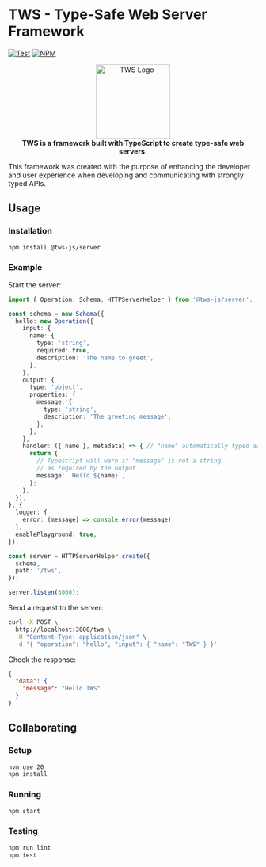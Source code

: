 # TWS - Type-Safe Web Server Framework

[![Test](https://github.com/sergiodeveloper/tws/actions/workflows/test.yml/badge.svg)](https://github.com/sergiodeveloper/tws/actions/workflows/test.yml)
[![NPM](https://img.shields.io/npm/v/@tws-js/server)](https://www.npmjs.com/package/@tws-js/server)

<p align="center">
  <img alt="TWS Logo" height="150" src="https://user-images.githubusercontent.com/7635171/232378489-e32588ea-e76b-4fd9-9cad-14bfb045e7b3.svg" />
  <br>
  <b>TWS is a framework built with TypeScript to create type-safe web servers.</b>
</p>

This framework was created with the purpose of enhancing the developer and user experience when developing and communicating with strongly typed APIs.

## Usage

### Installation

```bash
npm install @tws-js/server
```

### Example

Start the server:

```typescript
import { Operation, Schema, HTTPServerHelper } from '@tws-js/server';

const schema = new Schema({
  hello: new Operation({
    input: {
      name: {
        type: 'string',
        required: true,
        description: 'The name to greet',
      },
    },
    output: {
      type: 'object',
      properties: {
        message: {
          type: 'string',
          description: 'The greeting message',
        },
      },
    },
    handler: ({ name }, metadata) => { // "name" automatically typed as string
      return {
        // Typescript will warn if "message" is not a string,
        // as required by the output
        message: `Hello ${name}`,
      };
    },
  }),
}, {
  logger: {
    error: (message) => console.error(message),
  },
  enablePlayground: true,
});

const server = HTTPServerHelper.create({
  schema,
  path: '/tws',
});

server.listen(3000);
```

Send a request to the server:

```bash
curl -X POST \
  http://localhost:3000/tws \
  -H "Content-Type: application/json" \
  -d '{ "operation": "hello", "input": { "name": "TWS" } }'
```

Check the response:

```json
{
  "data": {
    "message": "Hello TWS"
  }
}
```

## Collaborating

### Setup

```bash
nvm use 20
npm install
```

### Running

```bash
npm start
```

### Testing

```bash
npm run lint
npm test
```
